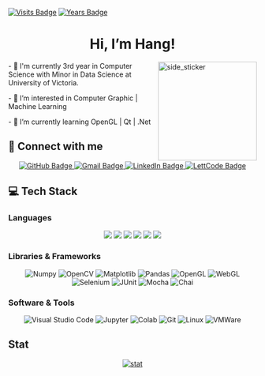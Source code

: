 [![Visits Badge](https://badges.pufler.dev/visits/lapis2002/lapis2002)](https://badges.pufler.dev)
[![Years Badge](https://badges.pufler.dev/years/lapis2002)](https://badges.pufler.dev)
<div align="center">
<h1>Hi, I’m Hang!</h1>
</div>

<img align="right" width=200px height=200px alt="side_sticker" src="https://media.giphy.com/media/TEnXkcsHrP4YedChhA/giphy.gif" />

<div id="intro" align="left">
  <p>- &#x1f44b I'm currently 3rd year in Computer Science with Minor in Data Science at University of Victoria.</p>
  <p>- 👀 I’m interested in Computer Graphic | Machine Learning</p>
  <p>- 🌱 I’m currently learning OpenGL | Qt | .Net</p>
</div>

<div id="connect">
  <h2>&#x1F517 Connect with me</h2>
  <div align="center">
    <a href="https://github.com/lapis2002">
      <img src="https://img.shields.io/badge/-lapis2002-black?style=for-the-badge&logo=github&logoColor=white&link=https://github.com/lapis2002" alt="GitHub Badge">
     </a>
    <a href="mailto:irene.duong799@gmail.com">
      <img src="https://img.shields.io/badge/-irene.duong799-c14438?style=for-the-badge&logo=Gmail&logoColor=white" alt="Gmail Badge">
     </a>
     <a href="https://www.linkedin.com/in/hang-duong799">
      <img src="https://img.shields.io/badge/-hang--duong799-blue?style=for-the-badge&logo=Linkedin&logoColor=white&link=https://www.linkedin.com/in/hang-duong799" alt="LinkedIn Badge">
     </a>
     <a href="https://leetcode.com/lapis202">
      <img src="https://img.shields.io/badge/-lapis202-FFA116?style=for-the-badge&logo=leetcode&logoColor=white&link=https://leetcode.com/lapis202" alt="LettCode Badge">
     </a>
  </div>
</div>

<div id="tech">
  <h2>&#x1f4bb Tech Stack</br></h2>
  <h3>Languages</br></h3>
  <div align="center">
    <img src="https://img.shields.io/badge/-C++-1ca0f1?style=for-the-badge&logo=cplusplus&logoColor=1ca0f1&labelColor=282828">
    <img src="https://img.shields.io/badge/-Python-98b982?style=for-the-badge&logo=python&logoColor=98b982&labelColor=282828">
    <img src="https://img.shields.io/badge/-JavaScript-f7df1e?style=for-the-badge&logo=javascript&logoColor=f7df1e&labelColor=282828">
    <img src="https://img.shields.io/badge/-HTML-c58545?style=for-the-badge&logo=html5&logoColor=c58545&labelColor=282828">
    <img src="https://img.shields.io/badge/-CSS-d1a01f?style=for-the-badge&logo=css3&logoColor=d1a01f&labelColor=282828">
    <img src="https://img.shields.io/badge/-Java-5382a0?style=for-the-badge&logo=java&logoColor=5382a0&labelColor=282828">
  </div>
  <h3>Libraries & Frameworks</br></h3>
  <div align="center">
    <img alt="Numpy" src="https://img.shields.io/badge/Numpy-4d77cf?style=for-the-badge&logo=numpy&logoColor=4d77cf&labelColor=282828">
    <img alt="OpenCV" src="https://img.shields.io/badge/OpenCV-5c3ee8?style=for-the-badge&logo=opencv&logoColor=5c3ee8&labelColor=282828">
    <img alt="Matplotlib" src="https://img.shields.io/badge/Matplotlib-11557c?style=for-the-badge&&logo=circle&logoColor=11557c&labelColor=282828">
    <img alt="Pandas" src="https://img.shields.io/badge/Pandas-150458?style=for-the-badge&logo=pandas&logoColor=150458&labelColor=282828">
    <img alt="OpenGL" src="https://img.shields.io/badge/OpenGL-5586a4?style=for-the-badge&logo=opengl&logoColor=5586a4&labelColor=282828">
    <img alt="WebGL" src="https://img.shields.io/badge/WebGL-990000?style=for-the-badge&logo=webgl&logoColor=990000&labelColor=282828">
    <img alt="Selenium" src="https://img.shields.io/badge/Selenium-43b02a?style=for-the-badge&logo=selenium&logoColor=43b02a&labelColor=282828">
    <img alt="JUnit" src="https://img.shields.io/badge/JUnit5-25a162?style=for-the-badge&logo=junit5&logoColor=25a162&labelColor=282828">
    <img alt="Mocha" src="https://img.shields.io/badge/mocha-8d6748?style=for-the-badge&logo=mocha&logoColor=8d6748&labelColor=282828">
    <img alt="Chai" src="https://img.shields.io/badge/chai-a30701?style=for-the-badge&logo=chai&logoColor=a30701&labelColor=282828">
   </div>
  <h3>Software & Tools</br></h3>
   <div align="center">
    <img alt="Visual Studio Code" src="https://img.shields.io/badge/Visual%20Studio%20Code-0878c2?style=for-the-badge&logo=visual-studio-code&logoColor=0878c2&labelColor=282828">
    <img alt="Jupyter" src="https://img.shields.io/badge/Jupyter%20-f27727?style=for-the-badge&logo=Jupyter&logoColor=f27727&labelColor=282828">
    <img alt="Colab" src="https://img.shields.io/badge/Colab-fb9c04?style=for-the-badge&&logo=google-colab&logoColor=fb9c04&labelColor=282828">
    <img alt="Git" src="https://img.shields.io/badge/Git-f05134?style=for-the-badge&logo=git&logoColor=f05134&labelColor=282828">
    <img alt="Linux" src="https://img.shields.io/badge/Linux-f5c022?style=for-the-badge&logo=linux&logoColor=f5c022&labelColor=282828">
    <img alt="VMWare" src="https://img.shields.io/badge/VMWare-208abc?style=for-the-badge&logo=vmware&logoColor=208abc&labelColor=282828">
   </div>
</div>

<div id="stat" align="center">
<h2 align="left">Stat</h2>
  <a href="https://github.com/lapis2002">
    <img align="center" src="https://github-readme-stats.vercel.app/api/top-langs/?username=lapis2002&theme=calm&layout=compact" alt="stat"/>
  </a>
</div>

<!---
lapis2002/lapis2002 is a ✨ special ✨ repository because its `README.md` (this file) appears on your GitHub profile.
You can click the Preview link to take a look at your changes.
--->
